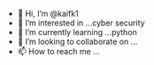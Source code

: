 - 👋 Hi, I’m @kaifk1
- 👀 I’m interested in ...cyber security
- 🌱 I’m currently learning ...python
- 💞️ I’m looking to collaborate on ...
- 📫 How to reach me ...

<!---
kaifk1/kaifk1 is a ✨ special ✨ repository because its `README.md` (this file) appears on your GitHub profile.
You can click the Preview link to take a look at your changes.
--->
